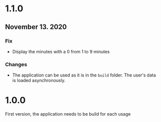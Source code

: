 # 1.1.0
## November 13. 2020
### Fix
* Display the minutes with a 0 from 1 to 9 minutes

### Changes
* The application can be used as it is in the `build` folder. The user's data is loaded asynchronously.

# 1.0.0
First version, the application needs to be build for each usage